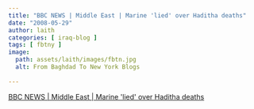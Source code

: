 ```yaml
---
title: "BBC NEWS | Middle East | Marine 'lied' over Haditha deaths"
date: "2008-05-29"
author: laith
categories: [ iraq-blog ]
tags: [ fbtny ]
image:
  path: assets/laith/images/fbtn.jpg
  alt: From Baghdad To New York Blogs
  
---
```


[BBC NEWS | Middle East | Marine 'lied' over Haditha deaths](https://news.bbc.co.uk/2/hi/middle_east/7426429.stm)
